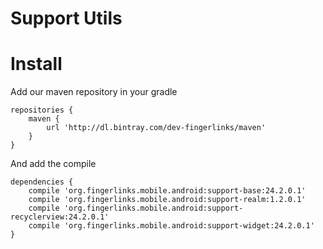 # Support Utils

Install
========

Add our maven repository in your gradle

```Gradle
repositories {
    maven {
        url 'http://dl.bintray.com/dev-fingerlinks/maven'
    }
}
```

And add the compile

```Gradle
dependencies {
    compile 'org.fingerlinks.mobile.android:support-base:24.2.0.1'
    compile 'org.fingerlinks.mobile.android:support-realm:1.2.0.1'
    compile 'org.fingerlinks.mobile.android:support-recyclerview:24.2.0.1'
    compile 'org.fingerlinks.mobile.android:support-widget:24.2.0.1'
}
```
